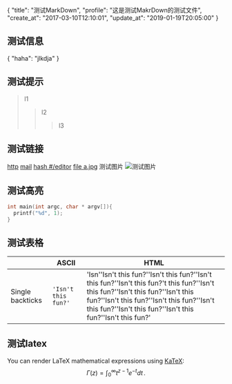 {
  "title": "测试MarkDown",
  "profile": "这是测试MakrDown的测试文件",
  "create_at": "2017-03-10T12:10:01",
  "update_at": "2019-01-19T20:05:00"
}
## 测试信息
{
  "haha": "jlkdja"
}

## 测试提示
> l1
>> l2
>>> l3

## 测试链接
[http](http://www.baidu.com)
[mail](mailto:635044633@qq.com)
[hash #/editor](#/editor)
[file a.jpg](file:///a.jpg)
测试图片
![测试图片](https://www.baidu.com/img/bd_logo1.png)

## 测试高亮
```c
int main(int argc, char * argv[]){
  printf("%d", 1);
}
```

## 测试表格
|                |ASCII                          |HTML                         |
|----------------|-------------------------------|-----------------------------|
|Single backticks|`'Isn't this fun?'`            |'Isn''Isn't this fun?''Isn't this fun?''Isn't this fun?''Isn't this fun?'t this fun?''Isn't this fun?''Isn't this fun?''Isn't this fun?''Isn't this fun?''Isn't this fun?''Isn't this fun?''Isn't this fun?''Isn't this fun?''Isn't this fun?'            |

## 测试latex
You can render LaTeX mathematical expressions using [KaTeX](https://khan.github.io/KaTeX/):
$$
\Gamma(z) = \int_0^\infty t^{z-1}e^{-t}dt\,.
$$
